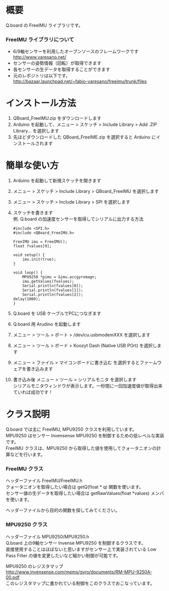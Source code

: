 概要
====

Q.board の FreeIMU ライブラリです。  


### FreeIMU ライブラリについて

- 6/9軸センサーを利用したオープンソースのフレームワークです
 http://www.varesano.net/
- センサーの姿勢情報（回転）が取得できます  
- 各センサーの生データを取得することができます
- 元のレポジトリは以下です。  
 http://bazaar.launchpad.net/~fabio-varesano/freeimu/trunk/files  


インストール方法
================

1. QBoard_FreeIMU.zip をダウンロードします
2. Arduino を起動して、メニュー > スケッチ > Include Library > Add .ZIP Library... を選択します
3. 先ほどダウンロードした QBoard_FreeIME.zip を選択すると Arduino にインストールされます


簡単な使い方
============
1. Arduino を起動して新規スケッチを開きます
2. メニュー > スケッチ > Include Library > QBoard_FreeIMU を選択します
3. メニュー > スケッチ > Include Library > SPI を選択します
4. スケッチを書きます  
 例. Q.board の加速度センサーを取得してシリアルに出力する方法  

    `````````````````````````````````````
    #include <SPI.h>
    #include <QBoard_FreeIMU.h>
    
    FreeIMU imu = FreeIMU();
    float fvalues[9];
    
    void setup() {
        imu.init(true);
    }
    
    void loop() {
        MPU9250 *pimu = &imu.accgyromagn;
        imu.getValues(fvalues);
        Serial.println(fvalues[0]);
        Serial.println(fvalues[1]);
        Serial.println(fvalues[2]);
	delay(1000);
    }
    `````````````````````````````````````
5. Q.board を USB ケーブルでPCにつなぎます
6. Q.board 用 Arudino を起動します
7. メニュー > ツール > ポート > /dev/cu.usbmodemXXX を選択します
8. メニュー > ツール > ボード > Koozyt Dash (Native USB POrt) を選択します
9. メニュー > ファイル > マイコンボードに書き込む を選択するとファームウェアを書き込みます
10. 書き込み後 メニュー > ツール > シリアルモニタ を選択します  
 シリアルモニタウィンドウが表示します。一秒間に一回加速度値が取得出来ていれば成功です！




クラス説明
==========

Q.board では主に FreeIMU, MPU9250 クラスを利用しています。  
MPU9250 はセンサー Invensense MPU9250 を制御するための低レベルな実装です。  
FreeIMU クラスは、MPU9250 から取得した値を使用してクォータニオンの計算などを行います。  

### FreeIMU クラス

ヘッダーファイル FreeIMU/FreeIMU.h  
クォータニオンを取得したい場合は getQ(float * q) 関数を使います。  
センサー値の生データを取得したい場合は getRawValues(float *values) メンバを使います。  

ヘッダーファイルから目的の関数を探してみてください。


### MPU9250 クラス

ヘッダーファイル MPU9250/MPU9250.h  
Q.board 上の9軸センサー Invense MPU9250 を制御するクラスです。  
直接使用することはほぼないと思いますがセンサー上で実装されている Low Pass Filter の値を変更したいなど細かい制御が可能です。

MPU9250 のレジスタマップ
http://www.invensense.com/mems/gyro/documents/RM-MPU-9250A-00.pdf  
このレジスタマップに書かれている制御をこのクラスでおこなっています。  
